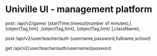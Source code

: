 # Univille UI - management platform

post: /api/v2/game/
{startTime,timeout(number of minutes),[
{objectTag,hint}
,{objectTag,hint},
{objectTag,hint}
],className},

post  /api/v2/user/teacher/auth  {username,password,fullname,school}

get /api/v2/user/teacher/auth/username/password
